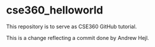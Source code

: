 # cse360_helloworld
This repository is to serve as CSE360 GitHub tutorial.

This is a change reflecting a commit done by Andrew Hejl.
